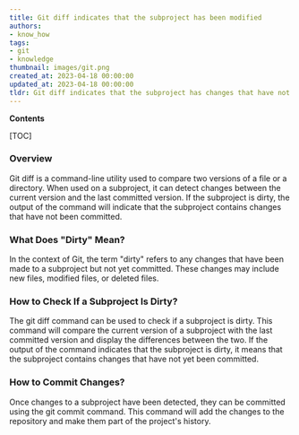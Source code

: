 ```yaml
---
title: Git diff indicates that the subproject has been modified
authors:
- know_how
tags:
- git
- knowledge
thumbnail: images/git.png
created_at: 2023-04-18 00:00:00
updated_at: 2023-04-18 00:00:00
tldr: Git diff indicates that the subproject has changes that have not been committed to the repository.
---
```


**Contents**

[TOC]

### Overview

Git diff is a command-line utility used to compare two versions of a file or a directory. When used on a subproject, it can detect changes between the current version and the last committed version. If the subproject is dirty, the output of the command will indicate that the subproject contains changes that have not been committed.

### What Does "Dirty" Mean?

In the context of Git, the term "dirty" refers to any changes that have been made to a subproject but not yet committed. These changes may include new files, modified files, or deleted files.

### How to Check If a Subproject Is Dirty?

The git diff command can be used to check if a subproject is dirty. This command will compare the current version of a subproject with the last committed version and display the differences between the two. If the output of the command indicates that the subproject is dirty, it means that the subproject contains changes that have not yet been committed.

### How to Commit Changes?

Once changes to a subproject have been detected, they can be committed using the git commit command. This command will add the changes to the repository and make them part of the project's history.
